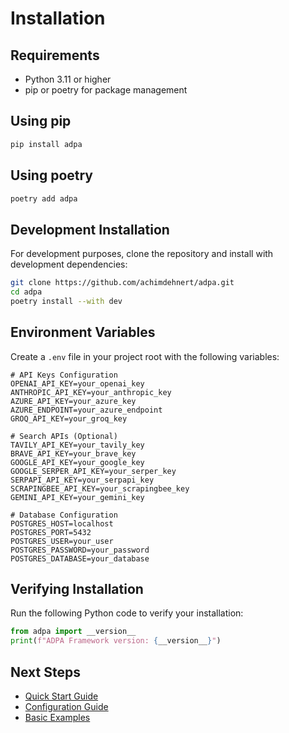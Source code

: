# Installation

## Requirements

- Python 3.11 or higher
- pip or poetry for package management

## Using pip

```bash
pip install adpa
```

## Using poetry

```bash
poetry add adpa
```

## Development Installation

For development purposes, clone the repository and install with development dependencies:

```bash
git clone https://github.com/achimdehnert/adpa.git
cd adpa
poetry install --with dev
```

## Environment Variables

Create a `.env` file in your project root with the following variables:

```env
# API Keys Configuration
OPENAI_API_KEY=your_openai_key
ANTHROPIC_API_KEY=your_anthropic_key
AZURE_API_KEY=your_azure_key
AZURE_ENDPOINT=your_azure_endpoint
GROQ_API_KEY=your_groq_key

# Search APIs (Optional)
TAVILY_API_KEY=your_tavily_key
BRAVE_API_KEY=your_brave_key
GOOGLE_API_KEY=your_google_key
GOOGLE_SERPER_API_KEY=your_serper_key
SERPAPI_API_KEY=your_serpapi_key
SCRAPINGBEE_API_KEY=your_scrapingbee_key
GEMINI_API_KEY=your_gemini_key

# Database Configuration
POSTGRES_HOST=localhost
POSTGRES_PORT=5432
POSTGRES_USER=your_user
POSTGRES_PASSWORD=your_password
POSTGRES_DATABASE=your_database
```

## Verifying Installation

Run the following Python code to verify your installation:

```python
from adpa import __version__
print(f"ADPA Framework version: {__version__}")
```

## Next Steps

- [Quick Start Guide](quickstart.md)
- [Configuration Guide](configuration.md)
- [Basic Examples](../examples/basic.md)
